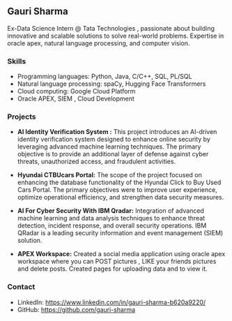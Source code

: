 ## Gauri Sharma

Ex-Data Science Intern @ Tata Technologies , passionate about building innovative and scalable solutions to solve real-world problems. Expertise in oracle apex, natural language processing, and computer vision.

### Skills

* Programming languages: Python, Java, C/C++, SQL, PL/SQL
* Natural language processing: spaCy, Hugging Face Transformers
* Cloud computing: Google Cloud Platform
* Oracle APEX, SIEM , Cloud Development

### Projects

* **AI Identity Verification System :** This project introduces an AI-driven identity verification system designed to enhance online security by leveraging advanced machine learning techniques. The primary objective is to provide an additional layer of defense against cyber threats, unauthorized access, and fraudulent activities.

* **Hyundai CTBUcars Portal:** The scope of the project focused on enhancing the database functionality of the Hyundai Click to Buy Used Cars Portal. The primary objectives were to improve user experience, optimize operational efficiency, and strengthen data security measures.
  
* **AI For Cyber Security With IBM Qradar:** Integration of advanced machine learning and data analysis techniques to enhance threat detection, incident response, and overall security operations. IBM QRadar is a leading security information and event management (SIEM) solution.
  
* **APEX Workspace:** Created a social media application using oracle apex workspace where you can POST pictures , LIKE your friends pictures and delete posts. Created pages for uploading data and to view it.


### Contact

* LinkedIn: https://www.linkedin.com/in/gauri-sharma-b620a9220/
* GitHub: https://github.com/gauri-sharma
